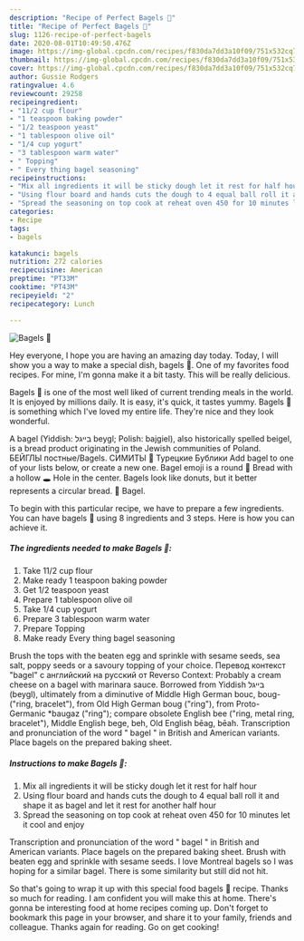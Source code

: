```yaml
---
description: "Recipe of Perfect Bagels 🥯"
title: "Recipe of Perfect Bagels 🥯"
slug: 1126-recipe-of-perfect-bagels
date: 2020-08-01T10:49:50.476Z
image: https://img-global.cpcdn.com/recipes/f830da7dd3a10f09/751x532cq70/bagels-🥯-recipe-main-photo.jpg
thumbnail: https://img-global.cpcdn.com/recipes/f830da7dd3a10f09/751x532cq70/bagels-🥯-recipe-main-photo.jpg
cover: https://img-global.cpcdn.com/recipes/f830da7dd3a10f09/751x532cq70/bagels-🥯-recipe-main-photo.jpg
author: Gussie Rodgers
ratingvalue: 4.6
reviewcount: 29258
recipeingredient:
- "11/2 cup flour"
- "1 teaspoon baking powder"
- "1/2 teaspoon yeast"
- "1 tablespoon olive oil"
- "1/4 cup yogurt"
- "3 tablespoon warm water"
- " Topping"
- " Every thing bagel seasoning"
recipeinstructions:
- "Mix all ingredients it will be sticky dough let it rest for half hour"
- "Using flour board and hands cuts the dough to 4 equal ball roll it and shape it as bagel and let it rest for another half hour"
- "Spread the seasoning on top cook at reheat oven 450 for 10 minutes let it cool and enjoy"
categories:
- Recipe
tags:
- bagels

katakunci: bagels 
nutrition: 272 calories
recipecuisine: American
preptime: "PT33M"
cooktime: "PT43M"
recipeyield: "2"
recipecategory: Lunch

---
```



![Bagels 🥯](https://img-global.cpcdn.com/recipes/f830da7dd3a10f09/751x532cq70/bagels-🥯-recipe-main-photo.jpg)

Hey everyone, I hope you are having an amazing day today. Today, I will show you a way to make a special dish, bagels 🥯. One of my favorites food recipes. For mine, I'm gonna make it a bit tasty. This will be really delicious.

Bagels 🥯 is one of the most well liked of current trending meals in the world. It is enjoyed by millions daily. It is easy, it's quick, it tastes yummy. Bagels 🥯 is something which I've loved my entire life. They're nice and they look wonderful.

A bagel (Yiddish: בײגל‎ beygl; Polish: bajgiel), also historically spelled beigel, is a bread product originating in the Jewish communities of Poland. БЕЙГЛЫ постные/Bagels. СИМИТЫ 🥯 Турецкие Бублики Add bagel to one of your lists below, or create a new one. Bagel emoji is a round 🍞 Bread with a hollow 🕳️ Hole in the center. Bagels look like donuts, but it better represents a circular bread. 🥯 Bagel.


To begin with this particular recipe, we have to prepare a few ingredients. You can have bagels 🥯 using 8 ingredients and 3 steps. Here is how you can achieve it.

<!--inarticleads1-->

##### The ingredients needed to make Bagels 🥯:

1. Take 11/2 cup flour
1. Make ready 1 teaspoon baking powder
1. Get 1/2 teaspoon yeast
1. Prepare 1 tablespoon olive oil
1. Take 1/4 cup yogurt
1. Prepare 3 tablespoon warm water
1. Prepare  Topping
1. Make ready  Every thing bagel seasoning


Brush the tops with the beaten egg and sprinkle with sesame seeds, sea salt, poppy seeds or a savoury topping of your choice. Перевод контекст &#34;bagel&#34; c английский на русский от Reverso Context: Probably a cream cheese on a bagel with marinara sauce. Borrowed from Yiddish בייגל‎ (beygl), ultimately from a diminutive of Middle High German bouc, boug- (&#34;ring, bracelet&#34;), from Old High German boug (&#34;ring&#34;), from Proto-Germanic *baugaz (&#34;ring&#34;); compare obsolete English bee (&#34;ring, metal ring, bracelet&#34;), Middle English bege, beh, Old English bēag, bēah. Transcription and pronunciation of the word &#34; bagel &#34; in British and American variants. Place bagels on the prepared baking sheet. 

<!--inarticleads2-->

##### Instructions to make Bagels 🥯:

1. Mix all ingredients it will be sticky dough let it rest for half hour
1. Using flour board and hands cuts the dough to 4 equal ball roll it and shape it as bagel and let it rest for another half hour
1. Spread the seasoning on top cook at reheat oven 450 for 10 minutes let it cool and enjoy


Transcription and pronunciation of the word &#34; bagel &#34; in British and American variants. Place bagels on the prepared baking sheet. Brush with beaten egg and sprinkle with sesame seeds. I love Montreal bagels so I was hoping for a similar bagel. There is some similarity but still did not hit. 

So that's going to wrap it up with this special food bagels 🥯 recipe. Thanks so much for reading. I am confident you will make this at home. There's gonna be interesting food at home recipes coming up. Don't forget to bookmark this page in your browser, and share it to your family, friends and colleague. Thanks again for reading. Go on get cooking!

